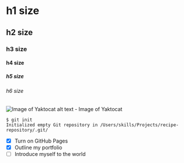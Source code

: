 # h1 size
## h2 size
### h3 size
#### h4 size
##### h5 size
###### h6 size

![Image of Yaktocat](https://octodex.github.com/images/yaktocat.png)
alt text - Image of Yaktocat

```
$ git init
Initialized empty Git repository in /Users/skills/Projects/recipe-repository/.git/
```

- [x] Turn on GitHub Pages
- [x] Outline my portfolio
- [ ] Introduce myself to the world
